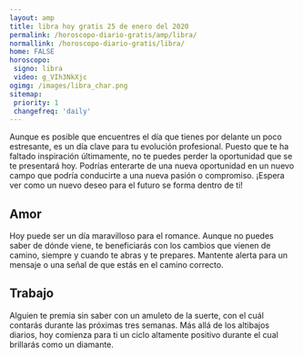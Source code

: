 ```yaml
---
layout: amp
title: libra hoy gratis 25 de enero del 2020 
permalink: /horoscopo-diario-gratis/amp/libra/
normallink: /horoscopo-diario-gratis/libra/
home: FALSE
horoscopo:
 signo: libra
 video: g_VIh3NkXjc
ogimg: /images/libra_char.png
sitemap:
 priority: 1
 changefreq: 'daily'
---
```



Aunque es posible que encuentres el día que tienes por delante un poco estresante, es un día clave para tu evolución profesional. Puesto que te ha faltado inspiración últimamente, no te puedes perder la oportunidad que se te presentará hoy. Podrías enterarte de una nueva oportunidad en un nuevo campo que podría conducirte a una nueva pasión o compromiso. ¡Espera ver como un nuevo deseo para el futuro se forma dentro de ti!

## Amor

Hoy puede ser un día maravilloso para el romance. Aunque no puedes saber de dónde viene, te beneficiarás con los cambios que vienen de camino, siempre y cuando te abras y te prepares. Mantente alerta para un mensaje o una señal de que estás en el camino correcto.

## Trabajo

Alguien te premia sin saber con un amuleto de la suerte, con el cuál contarás durante las próximas tres semanas. Más allá de los altibajos diarios, hoy comienza para ti un ciclo altamente positivo durante el cual brillarás como un diamante.